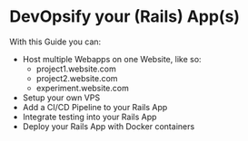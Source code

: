 # DevOpsify your (Rails) App(s)
With this Guide you can:
- Host multiple Webapps on one Website, like so:
  - project1.website.com
  - project2.website.com
  - experiment.website.com
- Setup your own VPS
- Add a CI/CD Pipeline to your Rails App
- Integrate testing into your Rails App
- Deploy your Rails App with Docker containers
